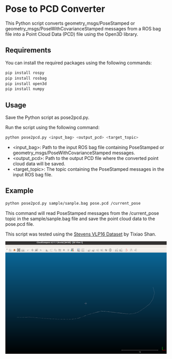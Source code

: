 # Pose to PCD Converter
This Python script converts geometry_msgs/PoseStamped or geometry_msgs/PoseWithCovarianceStamped messages from a ROS bag file into a Point Cloud Data (PCD) file using the Open3D library.

## Requirements
You can install the required packages using the following commands:

```bash
pip install rospy
pip install rosbag
pip install open3d
pip install numpy
```

## Usage
Save the Python script as pose2pcd.py.

Run the script using the following command:

```bash
python pose2pcd.py <input_bag> <output_pcd> <target_topic>
```
- <input_bag>: Path to the input ROS bag file containing PoseStamped or geometry_msgs/PoseWithCovarianceStamped messages.
- <output_pcd>: Path to the output PCD file where the converted point cloud data will be saved.
- <target_topic>: The topic containing the PoseStamped messages in the input ROS bag file.
## Example

```bash
python pose2pcd.py sample/sanple.bag pose.pcd /current_pose
```
This command will read PoseStamped messages from the /current_pose topic in the sample/sanple.bag file and save the point cloud data to the pose.pcd file.


This script was tested using the [Stevens VLP16 Dataset](https://github.com/TixiaoShan/Stevens-VLP16-Dataset) by Tixiao Shan.

![Sample Image](sample/sample.png)

